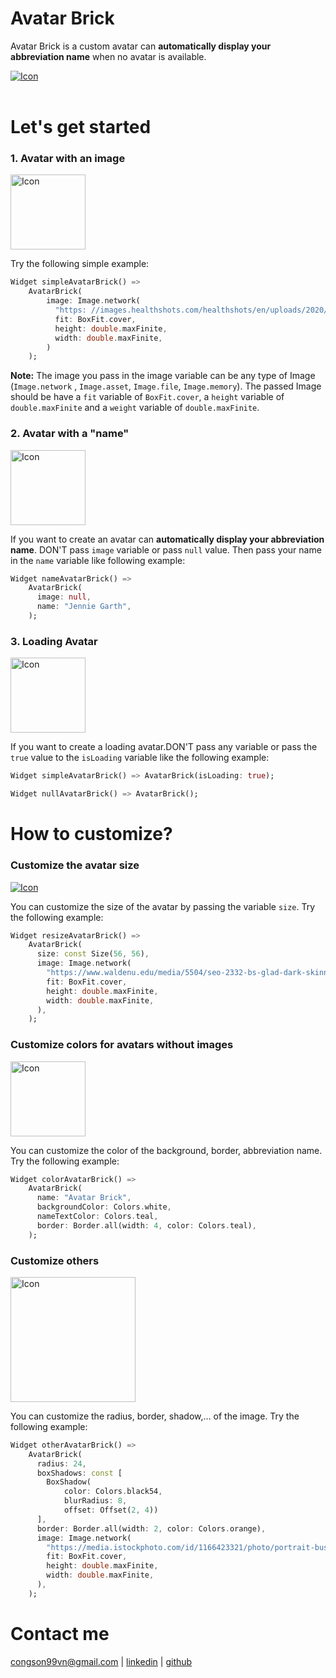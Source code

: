 # Avatar Brick

Avatar Brick is a custom avatar can **automatically display your abbreviation name** when no avatar
is available.

<a href="https://github.com/congson99/avatar_brick/blob/son/release1.0.0/assets/screenshots/example_pub.png?raw=true"><img src="https://github.com/congson99/avatar_brick/blob/son/release1.0.0/assets/screenshots/example_pub.png?raw=true" alt="Icon"></a>
<br />
<br />

# Let's get started

[//]: # (Import the package in your project:)

[//]: # ()

[//]: # (```dart)

[//]: # (import 'package:_avatar/_avatar.dart';)

[//]: # (```)

### 1. Avatar with an image

<a href="https://github.com/congson99/avatar_brick/blob/son/release1.0.0/assets/screenshots/example_image.png?raw=true"><img src="https://github.com/congson99/avatar_brick/blob/son/release1.0.0/assets/screenshots/example_image.png?raw=true" alt="Icon" height="120"></a>

Try the following simple example:

```dart
Widget simpleAvatarBrick() =>
    AvatarBrick(
        image: Image.network(
          "https: //images.healthshots.com/healthshots/en/uploads/2020/12/08182549/positive-person.jpg",
          fit: BoxFit.cover,
          height: double.maxFinite,
          width: double.maxFinite,
        )
    );
```

**Note:** The image you pass in the image variable can be any type of Image (`Image.network`
, `Image.asset`, `Image.file`, `Image.memory`). The passed Image should be have a `fit` variable
of `BoxFit.cover`, a `height` variable of `double.maxFinite` and a `weight` variable
of `double.maxFinite`.

### 2. Avatar with a "name"

<a href="https://github.com/congson99/avatar_brick/blob/son/release1.0.0/assets/screenshots/example_name.png?raw=true"><img src="https://github.com/congson99/avatar_brick/blob/son/release1.0.0/assets/screenshots/example_name.png?raw=true" alt="Icon" height="120"></a>

If you want to create an avatar can **automatically display your abbreviation name**. DON'T pass
`image` variable or pass `null` value. Then pass your name in the `name` variable like following
example:

```dart
Widget nameAvatarBrick() =>
    AvatarBrick(
      image: null,
      name: "Jennie Garth",
    );
```

### 3. Loading Avatar

<a href="https://github.com/congson99/avatar_brick/blob/son/release1.0.0/assets/screenshots/example_loading.png?raw=true"><img src="https://github.com/congson99/avatar_brick/blob/son/release1.0.0/assets/screenshots/example_loading.png?raw=true" alt="Icon" height="120"></a>

If you want to create a loading avatar.DON'T pass any variable or pass the `true` value to
the `isLoading` variable like the following example:

```dart
Widget simpleAvatarBrick() => AvatarBrick(isLoading: true);

Widget nullAvatarBrick() => AvatarBrick();
```

# How to customize?

### Customize the avatar size

<a href="https://github.com/congson99/avatar_brick/blob/son/release1.0.0/assets/screenshots/example_size.png?raw=true"><img src="https://github.com/congson99/avatar_brick/blob/son/release1.0.0/assets/screenshots/example_size.png?raw=true" alt="Icon"></a>

You can customize the size of the avatar by passing the variable `size`. Try the following example:

```dart
Widget resizeAvatarBrick() =>
    AvatarBrick(
      size: const Size(56, 56),
      image: Image.network(
        "https://www.waldenu.edu/media/5504/seo-2332-bs-glad-dark-skinned-woman-with-a-393146831-1200x675",
        fit: BoxFit.cover,
        height: double.maxFinite,
        width: double.maxFinite,
      ),
    );
```

### Customize colors for avatars without images

<a href="https://github.com/congson99/avatar_brick/blob/son/release1.0.0/assets/screenshots/example_color.png?raw=true"><img src="https://github.com/congson99/avatar_brick/blob/son/release1.0.0/assets/screenshots/example_color.png?raw=true" alt="Icon" height="120"></a>

You can customize the color of the background, border, abbreviation name. Try the following example:

```dart
Widget colorAvatarBrick() =>
    AvatarBrick(
      name: "Avatar Brick",
      backgroundColor: Colors.white,
      nameTextColor: Colors.teal,
      border: Border.all(width: 4, color: Colors.teal),
    );
```

### Customize others

<a href="https://github.com/congson99/avatar_brick/blob/son/release1.0.0/assets/screenshots/example_size.png?raw=true"><img src="https://github.com/congson99/avatar_brick/blob/son/release1.0.0/assets/screenshots/example_size.png?raw=true" alt="Icon" height="200"></a>

You can customize the radius, border, shadow,... of the image. Try the following example:

```dart
Widget otherAvatarBrick() =>
    AvatarBrick(
      radius: 24,
      boxShadows: const [
        BoxShadow(
            color: Colors.black54,
            blurRadius: 8,
            offset: Offset(2, 4))
      ],
      border: Border.all(width: 2, color: Colors.orange),
      image: Image.network(
        "https://media.istockphoto.com/id/1166423321/photo/portrait-business-woman-asian-on-blue-background.webp?b=1&s=170667a&w=0&k=20&c=k4ByeqnhyGUnT4wJm4baVX2mlT46iRSr65i2FwcldAk=",
        fit: BoxFit.cover,
        height: double.maxFinite,
        width: double.maxFinite,
      ),
    );
```

# Contact me

[congson99vn@gmail.com](mailto:congson99vn@gmail.com)
| [linkedin](https://www.linkedin.com/in/congson/) | [github](https://github.com/congson99)